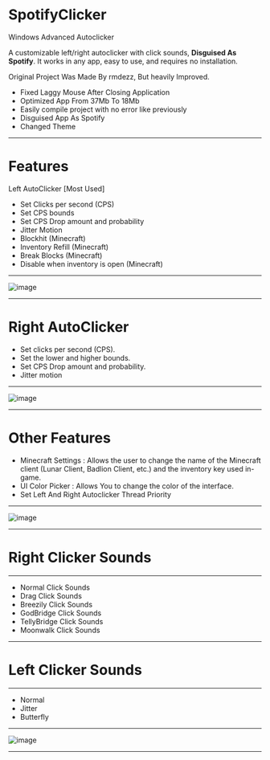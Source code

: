 # SpotifyClicker
Windows Advanced Autoclicker

A customizable left/right autoclicker with click sounds, **Disguised As Spotify**. It works in any app, easy to use, and requires no installation.

Original Project Was Made By rmdezz, But heavily Improved. 
- Fixed Laggy Mouse After Closing Application
- Optimized App From 37Mb To 18Mb
- Easily compile project with no error like previously
- Disguised App As Spotify
- Changed Theme
-----------------

# Features

Left AutoClicker [Most Used] 
- Set Clicks per second (CPS)
- Set CPS bounds
- Set CPS Drop amount and probability
- Jitter Motion
- Blockhit (Minecraft)
- Inventory Refill (Minecraft)
- Break Blocks (Minecraft)
- Disable when inventory is open (Minecraft)
-----------------

![image](https://github.com/user-attachments/assets/ad8e8062-d022-45a8-8656-fc9c6fb82e94)

-----------------

# Right AutoClicker
- Set clicks per second (CPS).
- Set the lower and higher bounds.
- Set CPS Drop amount and probability.
- Jitter motion
-----------------

![image](https://github.com/user-attachments/assets/4a04e4a2-ea13-494f-b5d3-4a13653319d5)

-----------------
# Other Features
- Minecraft Settings : Allows the user to change the name of the Minecraft client (Lunar Client, Badlion Client, etc.) and the inventory key used in-game.
- UI Color Picker : Allows You to change the color of the interface.
- Set Left And Right Autoclicker Thread Priority
-----------------

![image](https://github.com/user-attachments/assets/4e25edce-8988-4c89-9147-0dd0b221cd8e)

-----------------
# Right Clicker Sounds
-----------------
- Normal Click Sounds
- Drag Click Sounds
- Breezily Click Sounds
- GodBridge Click Sounds
- TellyBridge Click Sounds
- Moonwalk Click Sounds
----------------
# Left Clicker Sounds
-----------------
- Normal
- Jitter
- Butterfly
-----------------

![image](https://github.com/user-attachments/assets/7eb96a86-6271-4ec0-b2d4-19e1bda7b1cb)
  
-----------------

